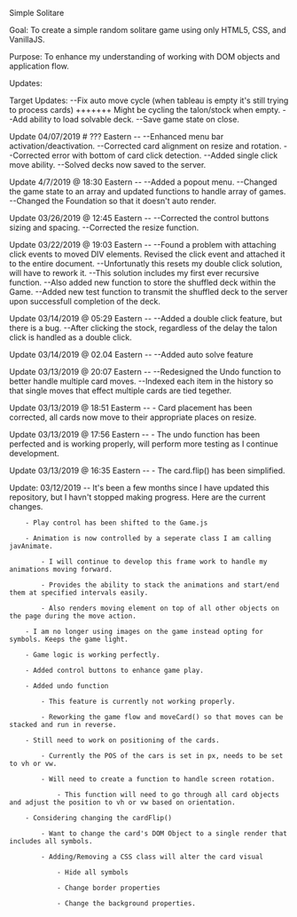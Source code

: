 Simple Solitare

Goal: To create a simple random solitare game using only HTML5, CSS, and VanillaJS.

Purpose: To enhance my understanding of working with DOM objects and application flow.

Updates:

Target Updates:
    --Fix auto move cycle (when tableau is empty it's still trying to process cards) +++++++ Might be cycling the talon/stock when    empty.
    --Add ability to load solvable deck.
    --Save game state on close.

Update 04/07/2019 # ??? Eastern --
    --Enhanced menu bar activation/deactivation.
    --Corrected card alignment on resize and rotation.
    --Corrected error with bottom of card click detection.
    --Added single click move ability.
    --Solved decks now saved to the server.

Update 4/7/2019 @ 18:30 Eastern --
    --Added a popout menu.
    --Changed the game state to an array and updated functions to handle array of games.
    --Changed the Foundation so that it doesn't auto render.

Update 03/26/2019 @ 12:45 Eastern --
    --Corrected the control buttons sizing and spacing.
    --Corrected the resize function.

Update 03/22/2019 @ 19:03 Eastern --
    --Found a problem with attaching click events to moved DIV elements. Revised the click event and attached
      it to the entire document.
    --Unfortunatly this resets my double click solution, will have to rework it.
    --This solution includes my first ever recursive function.
    --Also added new function to store the shuffled deck within the Game.
    --Added new test function to transmit the shuffled deck to the server upon successfull completion of the deck.

Update 03/14/2019 @ 05:29 Eastern --
    --Added a double click feature, but there is a bug.
    --After clicking the stock, regardless of the delay the talon click is handled as a double click.

Update 03/14/2019 @ 02.04 Eastern --
    --Added auto solve feature

Update 03/13/2019 @ 20:07 Eastern --
    --Redesigned the Undo function to better handle multiple card moves.
    --Indexed each item in the history so that single moves that effect multiple cards are tied tegether.

Update 03/13/2019 @ 18:51 Easterm --
    - Card placement has been corrected, all cards now move to their appropriate places on resize.

Update 03/13/2019 @ 17:56 Eastern --
    - The undo function has been perfected and is working properly, will perform more testing as I continue development.

Update 03/13/2019 @ 16:35 Eastern --
    - The card.flip() has been simplified.

Update: 03/12/2019 --
    It's been a few months since I have updated this repository, but I havn't stopped making progress. Here are the current changes.
    
        - Play control has been shifted to the Game.js
        
        - Animation is now controlled by a seperate class I am calling javAnimate.
        
            - I will continue to develop this frame work to handle my animations moving forward.
            
            - Provides the ability to stack the animations and start/end them at specified intervals easily.
            
            - Also renders moving element on top of all other objects on the page during the move action.
            
        - I am no longer using images on the game instead opting for symbols. Keeps the game light.
        
        - Game logic is working perfectly.
        
        - Added control buttons to enhance game play.
        
        - Added undo function
        
            - This feature is currently not working properly.
            
            - Reworking the game flow and moveCard() so that moves can be stacked and run in reverse.
            
        - Still need to work on positioning of the cards.
        
            - Currently the POS of the cars is set in px, needs to be set to vh or vw.
            
            - Will need to create a function to handle screen rotation.
            
                - This function will need to go through all card objects and adjust the position to vh or vw based on orientation.
                
        - Considering changing the cardFlip()
        
            - Want to change the card's DOM Object to a single render that includes all symbols.
            
            - Adding/Removing a CSS class will alter the card visual
            
                - Hide all symbols
                
                - Change border properties
                
                - Change the background properties.
